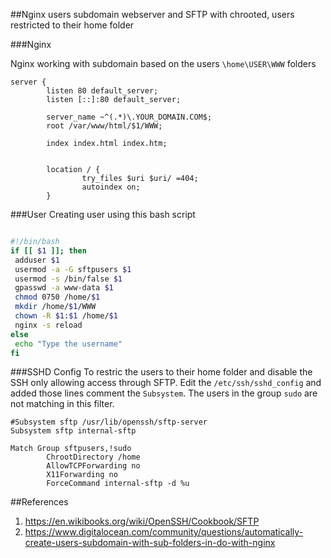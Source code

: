 ##Nginx users subdomain webserver and SFTP with chrooted, users restricted to their home folder

###Nginx

Nginx working with subdomain based on the users ``\home\USER\WWW`` folders

```Nginx
server {
        listen 80 default_server;
        listen [::]:80 default_server;
        
        server_name ~^(.*)\.YOUR_DOMAIN.COM$;
        root /var/www/html/$1/WWW;
        
        index index.html index.htm;


        location / {
                try_files $uri $uri/ =404;
                autoindex on;
        }

```

###User
Creating user using this bash script

```Bash

#!/bin/bash
if [[ $1 ]]; then
 adduser $1
 usermod -a -G sftpusers $1
 usermod -s /bin/false $1
 gpasswd -a www-data $1
 chmod 0750 /home/$1
 mkdir /home/$1/WWW
 chown -R $1:$1 /home/$1
 nginx -s reload
else
 echo "Type the username"
fi

```

###SSHD Config
To restric the users to their home folder and disable the SSH only allowing access through SFTP.
Edit the ``/etc/ssh/sshd_config`` and added those lines comment the ``Subsystem``. The users in the group ``sudo`` are not matching in this filter.

```Nginx
#Subsystem sftp /usr/lib/openssh/sftp-server
Subsystem sftp internal-sftp

Match Group sftpusers,!sudo
        ChrootDirectory /home
        AllowTCPForwarding no
        X11Forwarding no
        ForceCommand internal-sftp -d %u

```

##References
1. https://en.wikibooks.org/wiki/OpenSSH/Cookbook/SFTP
1. https://www.digitalocean.com/community/questions/automatically-create-users-subdomain-with-sub-folders-in-do-with-nginx
